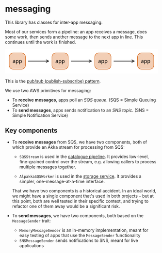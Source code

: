 # messaging

This library has classes for inter-app messaging.

Most of our services form a pipeline: an app receives a message, does some work, then sends another message to the next app in line.
This continues until the work is finished.

<img src="pipeline.svg">

This is the [pub/sub (publish-subscribe) pattern](https://en.wikipedia.org/wiki/Publish%E2%80%93subscribe_pattern).

We use two AWS primitives for messaging:

*   To **receive messages**, apps poll an *SQS queue*. (SQS = Simple Queuing Service)
*   To **send messages**, apps sends notification to an *SNS topic*. (SNS = Simple Notification Service)

## Key components

*   To **receive messages** from SQS, we have two components, both of which provide an Akka stream for processing from SQS:

    -   `SQSStream` is used in the [catalogue pipeline].
        It provides low-level, fine-grained control over the stream, e.g. allowing callers to process multiple messages together.

    -   `AlpakkaSQSWorker` is used in the [storage service].
        It provides a simpler, one-message-at-a-time interface.

    That we have two components is a historical accident.
    In an ideal world, we might have a single component that's used in both projects – but at this point, both are well tested in their specific context, and trying to refactor one of them away would be a significant risk.

*   To **send messages**, we have two components, both based on the `MessageSender` trait:

    -   `MemoryMessageSender` is an in-memory implementation, meant for easy testing of apps that use the `MessageSender` functionality
    -   `SNSMessageSender` sends notifications to SNS, meant for live applications

[catalogue pipeline]: https://github.com/wellcomecollection/catalogue-pipeline
[storage service]: https://github.com/wellcomecollection/storage-service
